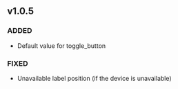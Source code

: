 ## v1.0.5
### ADDED
- Default value for toggle_button

### FIXED
- Unavailable label position (if the device is unavailable)
